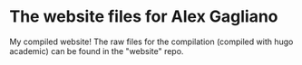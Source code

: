 # The website files for Alex Gagliano
My compiled website! The raw files for the compilation (compiled with hugo academic) can be found in the "website" repo.
